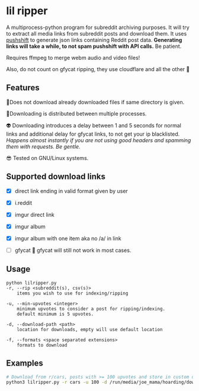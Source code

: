 # lil ripper

A multiprocess-python program for subreddit archiving purposes. It will try to extract all media links from subreddit posts and download them. It uses [pushshift](https://pushshift.io/) to generate json links containing Reddit post data. **Generating links will take a while, to not spam pushshift with API calls.** Be patient.

Requires ffmpeg to merge webm audio and video files!

Also, do not count on gfycat ripping, they use cloudflare and all the other :clown_face:

## Features

:clown_face:Does not download already downloaded files if same directory is given.

:ghost:Downloading is distributed between multiple processes. 

:alien: Downloading introduces a delay between 1 and 5 seconds for normal links and additional delay for gfycat links, to not get your ip blacklisted. *Happens almost instantly if you are not using good headers and spamming them with requests. Be gentle.*

:sunglasses: Tested on GNU/Linux systems.




## Supported download links
- [x] direct link ending in valid format given by user
- [x] i.reddit
- [x] imgur direct link
- [x] imgur album
- [x] imgur album with one item aka no /a/ in link
- [ ] gfycat :clown_face: gfycat will still not work in most cases.



## Usage

```
python lilripper.py
-r, --rip <subreddit(s), csv(s)>
	items you wish to use for indexing/ripping
	
-u, --min-upvotes <integer> 
	minimum upvotes to consider a post for ripping/indexing.
	default minimum is 5 upvotes.

-d, --download-path <path>
	location for downloads, empty will use default location

-f, --formats <space separated extensions> 
	formats to download
```



## Examples

```bash
# Download from r/cars, posts with >= 100 upvotes and store in custom directory.
python3 lilripper.py -r cars -u 100 -d /run/media/joe_mama/hoarding/downloads

```
